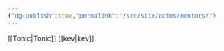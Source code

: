 ```yaml
---
{"dg-publish":true,"permalink":"/src/site/notes/mentors/"}
---
```




[[Tonic\|Tonic]]
[[kev\|kev]]
